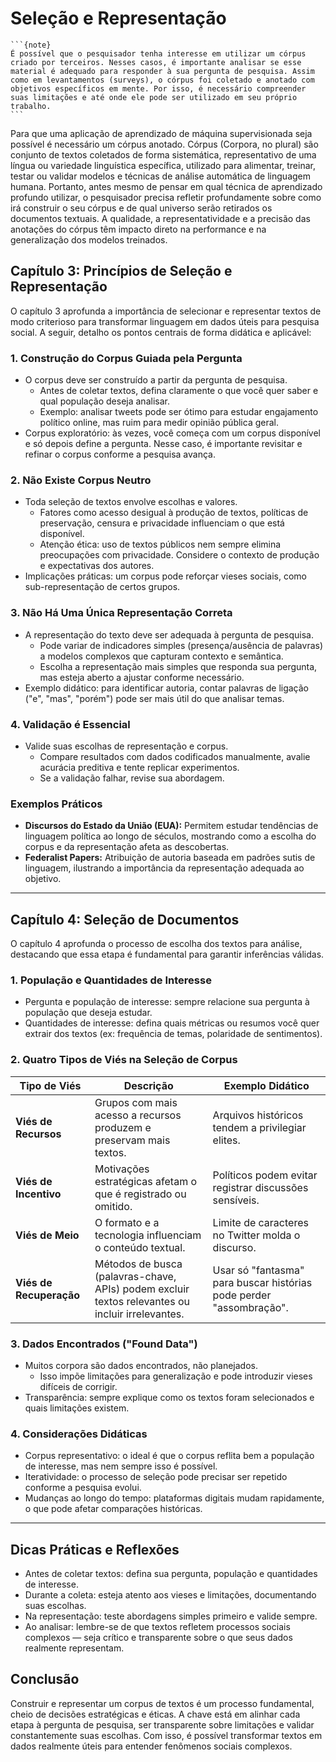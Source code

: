 
# Seleção e Representação


````{margin}
```{note}
É possível que o pesquisador tenha interesse em utilizar um córpus criado por terceiros. Nesses casos, é importante analisar se esse material é adequado para responder à sua pergunta de pesquisa. Assim como em levantamentos (surveys), o córpus foi coletado e anotado com objetivos específicos em mente. Por isso, é necessário compreender suas limitações e até onde ele pode ser utilizado em seu próprio trabalho.
```
````


Para que uma aplicação de aprendizado de máquina supervisionada seja possível é necessário um córpus anotado. Córpus (Corpora, no plural) são conjunto de textos coletados de forma sistemática, representativo de uma língua ou variedade linguística específica, utilizado para alimentar, treinar, testar ou validar modelos e técnicas de análise automática de linguagem humana. Portanto, antes mesmo de pensar em qual técnica de aprendizado profundo utilizar, o pesquisador precisa refletir profundamente sobre como irá construir o seu córpus e de qual universo serão retirados os documentos textuais. A qualidade, a representatividade e a precisão das anotações do córpus têm impacto direto na performance e na generalização dos modelos treinados.


## Capítulo 3: Princípios de Seleção e Representação

O capítulo 3 aprofunda a importância de selecionar e representar textos de modo criterioso para transformar linguagem em dados úteis para pesquisa social. A seguir, detalho os pontos centrais de forma didática e aplicável:

### 1. Construção do Corpus Guiada pela Pergunta

- O corpus deve ser construído a partir da pergunta de pesquisa.
  - Antes de coletar textos, defina claramente o que você quer saber e qual população deseja analisar.
  - Exemplo: analisar tweets pode ser ótimo para estudar engajamento político online, mas ruim para medir opinião pública geral.
- Corpus exploratório: às vezes, você começa com um corpus disponível e só depois define a pergunta. Nesse caso, é importante revisitar e refinar o corpus conforme a pesquisa avança.

### 2. Não Existe Corpus Neutro

- Toda seleção de textos envolve escolhas e valores.
  - Fatores como acesso desigual à produção de textos, políticas de preservação, censura e privacidade influenciam o que está disponível.
  - Atenção ética: uso de textos públicos nem sempre elimina preocupações com privacidade. Considere o contexto de produção e expectativas dos autores.
- Implicações práticas: um corpus pode reforçar vieses sociais, como sub-representação de certos grupos.

### 3. Não Há Uma Única Representação Correta

- A representação do texto deve ser adequada à pergunta de pesquisa.
  - Pode variar de indicadores simples (presença/ausência de palavras) a modelos complexos que capturam contexto e semântica.
  - Escolha a representação mais simples que responda sua pergunta, mas esteja aberto a ajustar conforme necessário.
- Exemplo didático: para identificar autoria, contar palavras de ligação ("e", "mas", "porém") pode ser mais útil do que analisar temas.

### 4. Validação é Essencial

- Valide suas escolhas de representação e corpus.
  - Compare resultados com dados codificados manualmente, avalie acurácia preditiva e tente replicar experimentos.
  - Se a validação falhar, revise sua abordagem.

### Exemplos Práticos

- **Discursos do Estado da União (EUA):** Permitem estudar tendências de linguagem política ao longo de séculos, mostrando como a escolha do corpus e da representação afeta as descobertas.
- **Federalist Papers:** Atribuição de autoria baseada em padrões sutis de linguagem, ilustrando a importância da representação adequada ao objetivo.

---

## Capítulo 4: Seleção de Documentos

O capítulo 4 aprofunda o processo de escolha dos textos para análise, destacando que essa etapa é fundamental para garantir inferências válidas.

### 1. População e Quantidades de Interesse

- Pergunta e população de interesse: sempre relacione sua pergunta à população que deseja estudar.
- Quantidades de interesse: defina quais métricas ou resumos você quer extrair dos textos (ex: frequência de temas, polaridade de sentimentos).

### 2. Quatro Tipos de Viés na Seleção de Corpus

| Tipo de Viés           | Descrição                                                                                       | Exemplo Didático                                   |
|------------------------|------------------------------------------------------------------------------------------------|----------------------------------------------------|
| **Viés de Recursos**   | Grupos com mais acesso a recursos produzem e preservam mais textos.                            | Arquivos históricos tendem a privilegiar elites.   |
| **Viés de Incentivo**  | Motivações estratégicas afetam o que é registrado ou omitido.                                  | Políticos podem evitar registrar discussões sensíveis. |
| **Viés de Meio**       | O formato e a tecnologia influenciam o conteúdo textual.                                       | Limite de caracteres no Twitter molda o discurso.  |
| **Viés de Recuperação**| Métodos de busca (palavras-chave, APIs) podem excluir textos relevantes ou incluir irrelevantes.| Usar só "fantasma" para buscar histórias pode perder "assombração". |

### 3. Dados Encontrados ("Found Data")

- Muitos corpora são dados encontrados, não planejados.
  - Isso impõe limitações para generalização e pode introduzir vieses difíceis de corrigir.
- Transparência: sempre explique como os textos foram selecionados e quais limitações existem.

### 4. Considerações Didáticas

- Corpus representativo: o ideal é que o corpus reflita bem a população de interesse, mas nem sempre isso é possível.
- Iteratividade: o processo de seleção pode precisar ser repetido conforme a pesquisa evolui.
- Mudanças ao longo do tempo: plataformas digitais mudam rapidamente, o que pode afetar comparações históricas.

---

## Dicas Práticas e Reflexões

- Antes de coletar textos: defina sua pergunta, população e quantidades de interesse.
- Durante a coleta: esteja atento aos vieses e limitações, documentando suas escolhas.
- Na representação: teste abordagens simples primeiro e valide sempre.
- Ao analisar: lembre-se de que textos refletem processos sociais complexos — seja crítico e transparente sobre o que seus dados realmente representam.


## Conclusão

Construir e representar um corpus de textos é um processo fundamental, cheio de decisões estratégicas e éticas. A chave está em alinhar cada etapa à pergunta de pesquisa, ser transparente sobre limitações e validar constantemente suas escolhas. Com isso, é possível transformar textos em dados realmente úteis para entender fenômenos sociais complexos.


